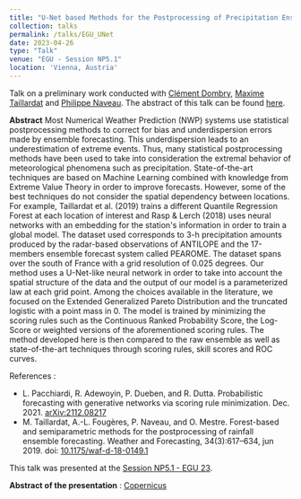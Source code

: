 ```yaml
---
title: "U-Net based Methods for the Postprocessing of Precipitation Ensemble Forecasting"
collection: talks
permalink: /talks/EGU_UNet
date: 2023-04-26
type: "Talk"
venue: "EGU - Session NP5.1"
location: 'Vienna, Austria'
---
```

Talk on a preliminary work conducted with [Clément Dombry](https://cdombry.perso.math.cnrs.fr/), [Maxime Taillardat](https://www.umr-cnrm.fr/spip.php?article1211&lang=en) and [Philippe Naveau](https://www.lsce.ipsl.fr/Pisp/philippe.naveau/). The abstract of this talk can be found [here](https://doi.org/10.5194/egusphere-egu23-2592).

**Abstract** Most Numerical Weather Prediction (NWP) systems use statistical postprocessing methods to correct for bias and underdispersion errors made by ensemble forecasting. This underdispersion leads to an underestimation of extreme events. Thus, many statistical postprocessing methods have been used to take into consideration the extremal behavior of meteorological phenomena such as precipitation. State-of-the-art techniques are based on Machine Learning combined with knowledge from Extreme Value Theory in order to improve forecasts. However, some of the best techniques do not consider the spatial dependency between locations. For example, Taillardat et al. (2019) trains a different Quantile Regression Forest at each location of interest and Rasp & Lerch (2018) uses neural networks with an embedding for the station's information in order to train a global model.
The dataset used corresponds to 3-h precipitation amounts produced by the radar-based observations of ANTILOPE and the 17-members ensemble forecast system called PEAROME. The dataset spans over the south of France with a grid resolution of 0.025 degrees. Our method uses a U-Net-like neural network in order to take into account the spatial structure of the data and the output of our model is a parameterized law at each grid point. Among the choices available in the literature, we focused on the Extended Generalized Pareto Distribution  and the truncated logistic with a point mass in 0. The model is trained by minimizing the scoring rules such as the Continuous Ranked Probability Score, the Log-Score or weighted versions of the aforementioned scoring rules. The method developed here is then compared to the raw ensemble as well as state-of-the-art techniques through scoring rules, skill scores and ROC curves.

References :
- L. Pacchiardi, R. Adewoyin, P. Dueben, and R. Dutta. Probabilistic forecasting with generative networks via scoring rule minimization. Dec. 2021. [arXiv:2112.08217](https://arxiv.org/abs/2112.08217)
- M. Taillardat, A.-L. Fougères, P. Naveau, and O. Mestre. Forest-based and semiparametric methods for the postprocessing of rainfall ensemble forecasting. Weather and Forecasting, 34(3):617–634, jun 2019. doi: [10.1175/waf-d-18-0149.1](https://doi.org/10.1175/WAF-D-18-0149.1)


This talk was presented at the [Session NP5.1 - EGU 23](https://meetingorganizer.copernicus.org/EGU23/session/45688).


**Abstract of the presentation** : [Copernicus](https://doi.org/10.5194/egusphere-egu23-2592)
<!-- **Associated preprint** :  -->